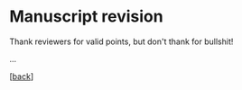 # Manuscript revision

<!-- add template for rebuttal letter -->

Thank reviewers for valid points, but don't thank for bullshit!

...

[[back](00_How_to_organize_a_research_project.md#organization-of-this-manual)]
